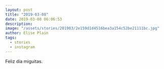 ```yaml
---
layout: post
title: "2019-03-08"
date: 2019-03-08 06:06:53
description: 
image: "/assets/stories/201903/2e159d1d4516bea3a154c52be21111bc.jpg"
author: Elise Plain
tags: 
  - stories
  - instagram
---
```


Feliz día miguitas.
<p></p>

